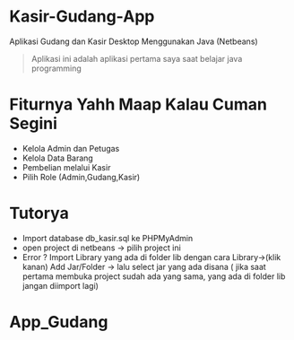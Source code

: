# Kasir-Gudang-App
Aplikasi Gudang dan Kasir Desktop Menggunakan Java (Netbeans)
> Aplikasi ini adalah aplikasi pertama saya saat belajar java programming

# Fiturnya Yahh Maap Kalau Cuman Segini
- Kelola Admin dan Petugas
- Kelola Data Barang
- Pembelian melalui Kasir
- Pilih Role (Admin,Gudang,Kasir)

# Tutorya
- Import database db_kasir.sql ke PHPMyAdmin
- open project di netbeans -> pilih project ini
- Error ? Import Library yang ada di folder lib dengan cara Library->(klik kanan) Add Jar/Folder -> lalu select jar yang ada disana ( jika saat pertama membuka project sudah ada yang sama, yang ada di folder lib jangan diimport lagi)
# App_Gudang
